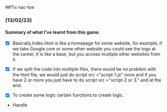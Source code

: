 ##Tic-tac-toe

### (13/02/23)

#### Summary of what I've learnt from this game.

- [x] Basically,Index.html is like a homepage for some website, for example, if we take Google.com or some other website you could see the logo at the center, It is like a base, but you access multiple other websites from it.

- [x] If we split the code into multiple files, there would be no problem with the html file, we would just do script src ="script-1.js" once and if you have 2 or more you just have to do script src ="script-2 or 3." and </script> at the end.

 - [x] To create some logic certain functions to create logic. 
 - Handle 